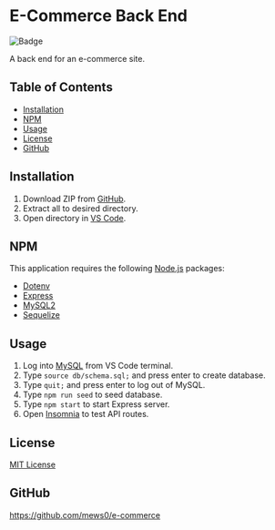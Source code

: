 # E-Commerce Back End
  
![Badge](https://img.shields.io/badge/license-MIT%20License-blue)

A back end for an e-commerce site.

## Table of Contents

* [Installation](#installation)
* [NPM](#npm)
* [Usage](#usage)
* [License](#license)
* [GitHub](#github)

## Installation
1. Download ZIP from [GitHub](https://github.com/mews0/e-commerce).
2. Extract all to desired directory.
3. Open directory in [VS Code](https://code.visualstudio.com/download).

## NPM
This application requires the following [Node.js](https://nodejs.org/en/) packages:
* [Dotenv](https://www.npmjs.com/package/dotenv)
* [Express](https://www.npmjs.com/package/express)
* [MySQL2](https://www.npmjs.com/package/mysql2)
* [Sequelize](https://www.npmjs.com/package/sequelize)

## Usage
1. Log into [MySQL](https://www.mysql.com/downloads/) from VS Code terminal.
2. Type `source db/schema.sql;` and press enter to create database.
3. Type `quit;` and press enter to log out of MySQL.
4. Type `npm run seed` to seed database.
5. Type `npm start` to start Express server.
6. Open [Insomnia](https://insomnia.rest/download) to test API routes.

## License
[MIT License](https://github.com/git/git-scm.com/blob/main/MIT-LICENSE.txt)

## GitHub
https://github.com/mews0/e-commerce